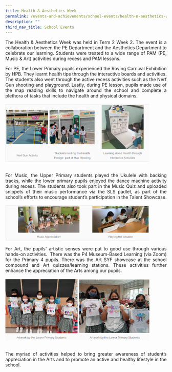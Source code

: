 ```yaml
---
title: Health & Aesthetics Week
permalink: /events-and-achievements/school-events/health-n-aesthetics-week/
description: ""
third_nav_title: School Events
---
```

<p style="text-align: justify">The Health & Aesthetics Week was held in Term 2 Week 2. The event is a collaboration between the PE Department and the Aesthetics Department to celebrate our learning. Students were treated to a wide range of PAM (PE, Music & Art) activities during recess and PAM lessons.


<p style="text-align: justify">For PE, the Lower Primary pupils experienced the Roving Carnival Exhibition by HPB. They learnt health tips through the interactive boards and activities. The students also went through the active recess activities such as the Nerf Gun shooting and playground. Lastly, during PE lesson, pupils made use of the map reading
skills to navigate around the school and complete a plethora of tasks that include the health and physical domains.
<br>
<br>
<img src="/images/healthwk1.png" 
         style="width:450px"
			/>
<br>
<br>

	
<p style="text-align: justify">For Music, the Upper Primary students played the Ukulele with backing tracks, while the lower primary pupils enjoyed the dance machine activity during recess. The students also took part in the Music Quiz and uploaded snippets of their music performance via the SLS padlet, as part of the school’s efforts to encourage student’s participation in the Talent Showcase.


<br>
<br>
<img src="/images/healthwk2.png" 
         style="width:450px"
			/>
<br>


<p style="text-align: justify">For Art, the pupils' artistic senses were put to good use through various hands-on activities.  There was the P4 Museum-Based Learning (via Zoom) for the Primary 4 pupils. There was the Art SYF showcase at the school compound and Art quizzes/learning stations. These activities further enhance the appreciation of the Arts among our pupils.

<br>
<br>
<img src="/images/healthwk3.png" 
         style="width:450px"
			/>
<br>
<br>

	
<p style="text-align: justify">The myriad of activities helped to bring greater awareness of student’s appreciation in the Arts and to promote an active and healthy lifestyle in the school.